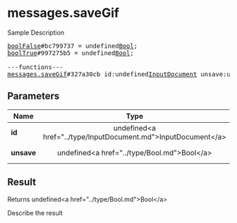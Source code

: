 # messages.saveGif

Sample Description

<pre>
<a href="../constructor/boolFalse">boolFalse</a>#bc799737 = undefined<a href="../type/Bool.md">Bool</a>;
<a href="../constructor/boolTrue">boolTrue</a>#997275b5 = undefined<a href="../type/Bool.md">Bool</a>;

---functions---
<a href="../method/messages.saveGif.md">messages.saveGif</a>#327a30cb id:undefined<a href="../type/InputDocument.md">InputDocument</a> unsave:undefined<a href="../type/Bool.md">Bool</a> = undefined<a href="../type/Bool.md">Bool</a>;
</pre>

## Parameters

| Name | Type | Description |
|------|:----:|-------------|
| **id** | undefined&lt;a href=&#34;../type/InputDocument.md&#34;&gt;InputDocument&lt;/a&gt; | Param description |
| **unsave** | undefined&lt;a href=&#34;../type/Bool.md&#34;&gt;Bool&lt;/a&gt; | Param description |

## Result

Returns undefined&lt;a href=&#34;../type/Bool.md&#34;&gt;Bool&lt;/a&gt;

Describe the result


